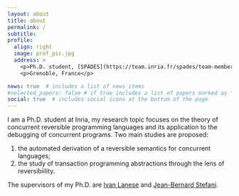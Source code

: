 ```yaml
---
layout: about
title: about
permalink: /
subtitle:
profile:
  align: right
  image: prof_pic.jpg
  address: >
    <p>Ph.D. student, [SPADES](https://team.inria.fr/spades/team-members/), [INRIA](https://www.inria.fr/en)</p>
    <p>Grenoble, France</p>

news: true  # includes a list of news items
#selected_papers: false # if true includes a list of papers marked as "selected={true}"
social: true  # includes social icons at the bottom of the page
---
```


I am a Ph.D. student at Inria, my research topic focuses on the theory of concurrent reversible programming languages and its application to the debugging of concurrent programs. Two main studies are proposed:
1. the automated derivation of a reversible semantics for concurrent languages;
2. the study of transaction programming abstractions through the lens of reversibiility. 

The supervisors of my Ph.D. are [Ivan Lanese](http://www.cs.unibo.it/~lanese/) and [Jean-Bernard Stefani](https://team.inria.fr/spades/jean-bernard-stefani/).
